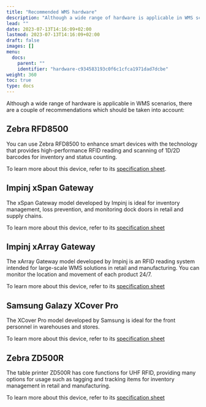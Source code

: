 ```yaml
---
title: "Recommended WMS hardware"
description: "Although a wide range of hardware is applicable in WMS scenarios, there are a couple of recommendations which should be taken into account."
lead: ""
date: 2023-07-13T14:16:09+02:00
lastmod: 2023-07-13T14:16:09+02:00
draft: false
images: []
menu:
  docs:
    parent: ""
    identifier: "hardware-c934583193c0f6c1cfca1971dad7dcbe"
weight: 360
toc: true
type: docs
---
```


Although a wide range of hardware is applicable in WMS scenarios, there are a couple of recommendations which should be taken into account:

## Zebra RFD8500

You can use Zebra RFD8500 to enhance smart devices with the technology that provides high-performance RFID reading and scanning of 1D/2D barcodes for inventory and status counting. 

To learn more about this device, refer to its [specification sheet](RFD8500_SS.pdf).

## Impinj xSpan Gateway

The xSpan Gateway model developed by Impinj is ideal for inventory management, loss prevention, and monitoring dock doors in retail and supply chains.

To learn more about this device, refer to its [specification sheet](impinj.pdf)

## Impinj xArray Gateway

The xArray Gateway model developed by Impinj is an RFID reading system intended for large-scale WMS solutions in retail and manufacturing. You can monitor the location and movement of each product 24/7.

To learn more about this device, refer to its [specification sheet](impinj_2.pdf)

## Samsung Galazy XCover Pro

The XCover Pro model developed by Samsung is ideal for the front personnel in warehouses and stores. 

To learn more about this device, refer to its [specification sheet](samsung.pdf)

## Zebra ZD500R

The table printer ZD500R has core functions for UHF RFID, providing many options for usage such as tagging and tracking items for inventory management in retail and manufacturing. 

To learn more about this device, refer to its [specification sheet](zd500r.pdf)

